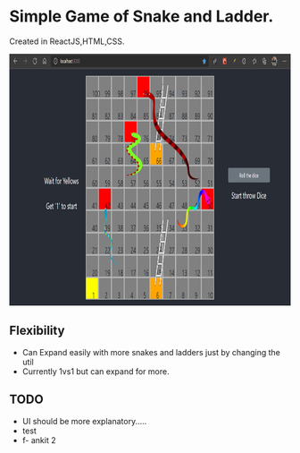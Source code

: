 # Simple Game of Snake and Ladder.
Created in ReactJS,HTML,CSS.

<p align="center">
<img src="./src/img/Snakeandladder.png" alt="alt text" width="850px" height="450px">
</p>

## Flexibility
- Can Expand easily with more snakes and ladders just by changing the util
- Currently 1vs1 but can expand for more.
## TODO
- UI should be more explanatory.....
- test
- f- ankit 2